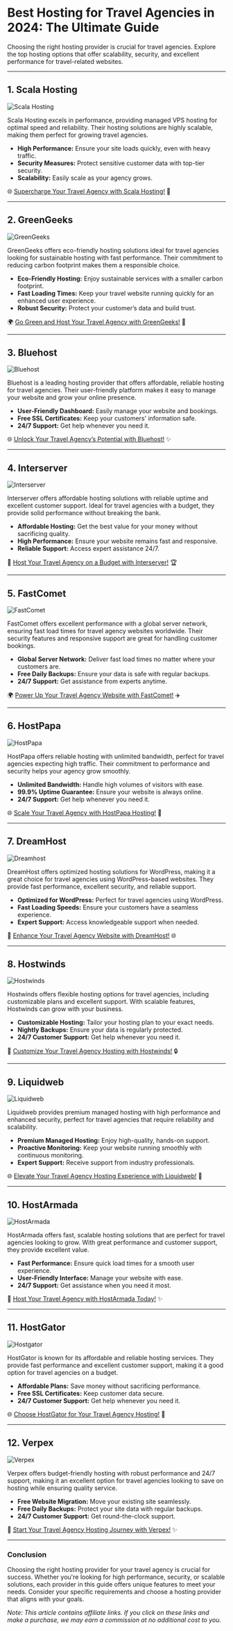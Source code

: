 # Best Hosting for Travel Agencies in 2024: The Ultimate Guide

Choosing the right hosting provider is crucial for travel agencies. Explore the top hosting options that offer scalability, security, and excellent performance for travel-related websites.

---

## 1. Scala Hosting

![Scala Hosting](https://i.imgur.com/uJ5JIK3.png "Scala Web Hosting")

Scala Hosting excels in performance, providing managed VPS hosting for optimal speed and reliability. Their hosting solutions are highly scalable, making them perfect for growing travel agencies.

- **High Performance:** Ensure your site loads quickly, even with heavy traffic.
- **Security Measures:** Protect sensitive customer data with top-tier security.
- **Scalability:** Easily scale as your agency grows.

🌐 [Supercharge Your Travel Agency with Scala Hosting!](https://snipitx.com/scala-jy) 🚀

---

## 2. GreenGeeks

![GreenGeeks](https://i.imgur.com/eEwuntu.jpg "GreenGeeks Hosting")

GreenGeeks offers eco-friendly hosting solutions ideal for travel agencies looking for sustainable hosting with fast performance. Their commitment to reducing carbon footprint makes them a responsible choice.

- **Eco-Friendly Hosting:** Enjoy sustainable services with a smaller carbon footprint.
- **Fast Loading Times:** Keep your travel website running quickly for an enhanced user experience.
- **Robust Security:** Protect your customer’s data and build trust.

🌍 [Go Green and Host Your Travel Agency with GreenGeeks!](https://snipitx.com/greengeeks-jy) 🌿

---

## 3. Bluehost

![Bluehost](https://i.imgur.com/PasFF9E.jpeg "Bluehost Hosting")

Bluehost is a leading hosting provider that offers affordable, reliable hosting for travel agencies. Their user-friendly platform makes it easy to manage your website and grow your online presence.

- **User-Friendly Dashboard:** Easily manage your website and bookings.
- **Free SSL Certificates:** Keep your customers' information safe.
- **24/7 Support:** Get help whenever you need it.

🌐 [Unlock Your Travel Agency’s Potential with Bluehost!](https://snipitx.com/bluehost-jy) ✨

---

## 4. Interserver

![Interserver](https://i.imgur.com/OM5dOEW.jpeg "Interserver Hosting")

Interserver offers affordable hosting solutions with reliable uptime and excellent customer support. Ideal for travel agencies with a budget, they provide solid performance without breaking the bank.

- **Affordable Hosting:** Get the best value for your money without sacrificing quality.
- **High Performance:** Ensure your website remains fast and responsive.
- **Reliable Support:** Access expert assistance 24/7.

💸 [Host Your Travel Agency on a Budget with Interserver!](https://snipitx.com/interserver-jy) 🏆

---

## 5. FastComet

![FastComet](https://i.imgur.com/7qgXuWp.png "FastComet Hosting")

FastComet offers excellent performance with a global server network, ensuring fast load times for travel agency websites worldwide. Their security features and responsive support are great for handling customer bookings.

- **Global Server Network:** Deliver fast load times no matter where your customers are.
- **Free Daily Backups:** Ensure your data is safe with regular backups.
- **24/7 Support:** Get assistance from experts anytime.

🌍 [Power Up Your Travel Agency Website with FastComet!](https://snipitx.com/fastcomet-jy) ✈️

---

## 6. HostPapa

![HostPapa](https://i.imgur.com/ouDTkvl.jpeg "HostPapa Hosting")

HostPapa offers reliable hosting with unlimited bandwidth, perfect for travel agencies expecting high traffic. Their commitment to performance and security helps your agency grow smoothly.

- **Unlimited Bandwidth:** Handle high volumes of visitors with ease.
- **99.9% Uptime Guarantee:** Ensure your website is always online.
- **24/7 Support:** Get help whenever you need it.

🌐 [Scale Your Travel Agency with HostPapa Hosting!](https://snipitx.com/hostpapa-jy) 🌟

---

## 7. DreamHost

![Dreamhost](https://i.imgur.com/rXIg8ip.jpeg "Dreamhost Hosting")

DreamHost offers optimized hosting solutions for WordPress, making it a great choice for travel agencies using WordPress-based websites. They provide fast performance, excellent security, and reliable support.

- **Optimized for WordPress:** Perfect for travel agencies using WordPress.
- **Fast Loading Speeds:** Ensure your customers have a seamless experience.
- **Expert Support:** Access knowledgeable support when needed.

🚀 [Enhance Your Travel Agency Website with DreamHost!](https://snipitx.com/dreamhost-jy) 🌐

---

## 8. Hostwinds

![Hostwinds](https://i.imgur.com/53aSNXx.jpeg "Hostwinds Hosting")

Hostwinds offers flexible hosting options for travel agencies, including customizable plans and excellent support. With scalable features, Hostwinds can grow with your business.

- **Customizable Hosting:** Tailor your hosting plan to your exact needs.
- **Nightly Backups:** Ensure your data is regularly protected.
- **24/7 Customer Support:** Get help whenever you need it.

🔧 [Customize Your Travel Agency Hosting with Hostwinds!](https://snipitx.com/hostwinds-jy) 🔒

---

## 9. Liquidweb

![Liquidweb](https://i.imgur.com/4IvT9SC.jpeg "Liquidweb Hosting")

Liquidweb provides premium managed hosting with high performance and enhanced security, perfect for travel agencies that require reliability and scalability.

- **Premium Managed Hosting:** Enjoy high-quality, hands-on support.
- **Proactive Monitoring:** Keep your website running smoothly with continuous monitoring.
- **Expert Support:** Receive support from industry professionals.

🌐 [Elevate Your Travel Agency Hosting Experience with Liquidweb!](https://snipitx.com/liquidweb-jy) 🚀

---

## 10. HostArmada

![HostArmada](https://i.imgur.com/KFbdf3o.jpeg "HostArmada Hosting")

HostArmada offers fast, scalable hosting solutions that are perfect for travel agencies looking to grow. With great performance and customer support, they provide excellent value.

- **Fast Performance:** Ensure quick load times for a smooth user experience.
- **User-Friendly Interface:** Manage your website with ease.
- **24/7 Support:** Get assistance when you need it most.

🌟 [Host Your Travel Agency with HostArmada Today!](https://snipitx.com/hostarmada-jy) ✨

---

## 11. HostGator

![Hostgator](https://i.imgur.com/BcVkH57.jpeg "Hostgator Hosting")

HostGator is known for its affordable and reliable hosting services. They provide fast performance and excellent customer support, making it a good option for travel agencies on a budget.

- **Affordable Plans:** Save money without sacrificing performance.
- **Free SSL Certificates:** Keep customer data secure.
- **24/7 Customer Support:** Get help whenever you need it.

🌐 [Choose HostGator for Your Travel Agency Hosting!](https://snipitx.com/hostgator-jy) 💼

---

## 12. Verpex

![Verpex](https://i.imgur.com/6x5LhiS.jpeg "Verpex Hosting")

Verpex offers budget-friendly hosting with robust performance and 24/7 support, making it an excellent option for travel agencies looking to save on hosting while ensuring quality service.

- **Free Website Migration:** Move your existing site seamlessly.
- **Free Daily Backups:** Protect your site data with regular backups.
- **24/7 Customer Support:** Get round-the-clock support.

🚀 [Start Your Travel Agency Hosting Journey with Verpex!](https://snipitx.com/verpex-jy) ✨

---

### Conclusion

Choosing the right hosting provider for your travel agency is crucial for success. Whether you're looking for high performance, security, or scalable solutions, each provider in this guide offers unique features to meet your needs. Consider your specific requirements and choose a hosting provider that aligns with your goals.

*Note: This article contains affiliate links. If you click on these links and make a purchase, we may earn a commission at no additional cost to you.*

